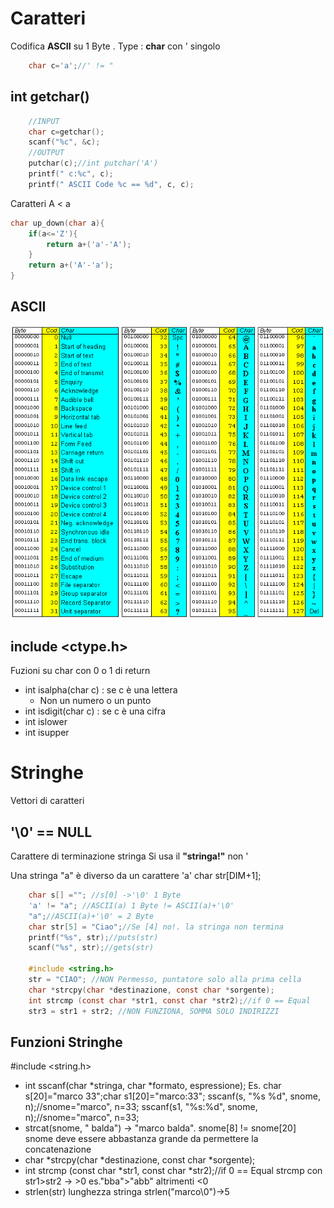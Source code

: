 # Caratteri
Codifica **ASCII** su 1 Byte . 
Type : **char** con ' singolo
```c
    char c='a';//' != "
```
## int getchar()
```c 
    //INPUT
    char c=getchar();
    scanf("%c", &c);
    //OUTPUT
    putchar(c);//int putchar('A')
    printf(" c:%c", c);
    printf(" ASCII Code %c == %d", c, c);
```

Caratteri A < a
```c
char up_down(char a){
    if(a<='Z'){
        return a+('a'-'A');
    }
    return a+('A'-'a');
}
```
## ASCII
![alt text](img/Ascii.gif)

## include <ctype.h>
Fuzioni su char con 0 o 1 di return
 - int isalpha(char c) : se c è una lettera
    - Non un numero o un punto 
 - int isdigit(char c) : se c è una cifra
 - int islower
 - int isupper

# Stringhe
Vettori di caratteri
## '\0' == NULL
Carattere di terminazione stringa
Si usa il **"stringa!"** non '

Una stringa "a" è diverso da un carattere 'a'
char str[DIM+1];
```c
    char s[] =""; //s[0] ->'\0' 1 Byte
    'a' != "a"; //ASCII(a) 1 Byte != ASCII(a)+'\0'
    "a";//ASCII(a)+'\0' = 2 Byte
    char str[5] = "Ciao";//Se [4] no!. la stringa non termina
    printf("%s", str);//puts(str)
    scanf("%s", str);//gets(str)

    #include <string.h>
    str = "CIAO"; //NON Permesso, puntatore solo alla prima cella 
    char *strcpy(char *destinazione, const char *sorgente);
    int strcmp (const char *str1, const char *str2);//if 0 == Equal
    str3 = str1 + str2; //NON FUNZIONA, SOMMA SOLO INDIRIZZI
```

## Funzioni Stringhe
#include <string.h>
 - int sscanf(char *stringa, char *formato, espressione);
    Es. char s[20]="marco 33";char s1[20]="marco:33";
    sscanf(s, "%s %d", snome, n);//snome="marco", n=33;
    sscanf(s1, "%s:%d", snome, n);//snome="marco", n=33;
 - strcat(snome, " balda") -> "marco balda". snome[8] != snome[20]
    snome deve essere abbastanza grande da permettere la concatenazione
 - char *strcpy(char *destinazione, const char *sorgente);
 - int strcmp (const char *str1, const char *str2);//if 0 == Equal
    strcmp con str1>str2 -> >0 es."bba">"abb" altrimenti <0 
 - strlen(str) lunghezza stringa strlen("marco\0")->5

